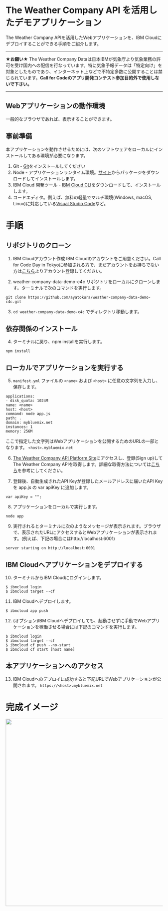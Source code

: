 # The Weather Company API を活用したデモアプリケーション
The Weather Company APIを活用したWebアプリケーションを、IBM Cloudにデプロイすることができる手順をご紹介します。

- - - - -
**★お願い★**
The Weather Company Dataは日本IBMが気象庁より気象業務の許可を受け国内への配信を行なっています。特に気象予報データは「特定向け」を対象としたものであり、インターネット上などで不特定多数に公開することは禁じられています。**Call for Codeのアプリ開発コンテスト参加目的外で使用しないで下さい。**
- - - - -

## Webアプリケーションの動作環境
一般的なブラウザであれば、表示することができます。

## 事前準備
本アプリケーションを動作させるためには、次のソフトウェアをローカルにインストールしてある環境が必要になります。
1. Git - [Git](https://git-scm.com/downloads)をインストールしてください
2. Node - アプリケーションランタイム環境。[サイト](https://nodejs.org/en/)からパッケージをダウンロードしてインストールします。
3. IBM Cloud 開発ツール - [IBM Cloud CLI](https://console.bluemix.net/docs/cli/reference/ibmcloud/download_cli.html#install_use)をダウンロードして、インストールします。
4. コードエディタ。例えば、無料の軽量でマルチ環境(Windows, macOS, Linux)に対応している[Visual Studio Code](https://code.visualstudio.com/)など。

# 手順
## リポジトリのクローン

1. IBM Cloudアカウント作成
IBM Cloudのアカウントをご用意ください。Call for Code Day in Tokyoに参加される方で、まだアカウントをお持ちでない方は[こちら](https://ibm.biz/BdYzDx
)よりアカウント登録してください。

2. weather-company-data-demo-c4c リポジトリをローカルにクローンします。ターミナルで次のコマンドを実行します。  
  ```
  git clone https://github.com/ayatokura/weather-company-data-demo-c4c.git
  ```

3. `cd weather-company-data-demo-c4c` でディレクトリ移動します。

## 依存関係のインストール

4. ターミナルに戻り、npm installを実行します。
  ```
  npm install
  ```

## ローカルでアプリケーションを実行する

5. `manifest.yml` ファイルの `<name>` および `<host>` に任意の文字列を入力し、保存します。
  ```
applications:
- disk_quota: 1024M
  name: <name>
  host: <host>
  command: node app.js
  path: .
  domain: mybluemix.net
  instances: 1
  memory: 256M
  ```
 ここで指定した文字列はWebアプリケーションを公開するためのURLの一部となります。 `<host>.mybluemix.net` 
 
 6. [The Weather Company API Platform Site](https://callforcode.weather.com/)にアクセスし、登録(Sign up)してThe Weather Company APIを取得します。詳細な取得方法については[こちら](https://qiita.com/ayatokura/items/39fcdf140dc6567505bb)を参考にしてください。
 
 7. 登録後、自動生成されたAPI Keyが登録したメールアドレスに届いたAPI Keyを app.js の var apiKey に追加します。
 ```
 var apiKey = "";
 ```
 
 8. アプリケーションをローカルで実行します。
  ```
  node app
  ```
 
 9. 実行されるとターミナルに次のようなメッセージが表示されます。ブラウザで、表示されたURLにアクセスするとWebアプリケーションが表示されます。(例えば、下記の場合にはhttp://localhost:6001)
   ```
  server starting on http://localhost:6001
   ```
 ## IBM Cloudへアプリケーションをデプロイする
 
 10. ターミナルからIBM Cloudにログインします。
  ```
  $ ibmcloud login
  $ ibmcloud target --cf
  ```
 
 11. IBM Cloudへデプロイします。
   ```
  $ ibmcloud app push
  ```
  
 12. (オプション)IBM Cloudへデプロイしても、起動させずに手動でWebアプリケーションを稼働させる場合には下記のコマンドを実行します。
 ```
$ ibmcloud login
$ ibmcloud target --cf
$ ibmcloud cf push --no-start
$ ibmcloud cf start [host name]
```

## 本アプリケーションへのアクセス
13. IBM Cloudへのデプロイに成功すると下記URLでWebアプリケーションが公開されます。
`https://<host>.mybluemix.net`

# 完成イメージ
<img src="https://8ingja.bn.files.1drv.com/y4molxlwvbLVOvjR5SLIGSY8tvPP1NHNYfvDoQf5QIHKpPPUAC-v85AYB60lANnbSkMh2VX2Z9KOeJqu8e9o8FX_q5QP3PWJXdQNWi9rj_fdv8q1-gxEV6CP6mqpvIJUc14SE3eaR3qo6knX-S7LtshIdYpi2NXfcuDhkhw9Qv_9zwVbABUkNEEsaB3xIYGUhcsmTv2sGNemMzvcI55RK3WDQ?width=1730&height=1368&cropmode=none" width="600">
